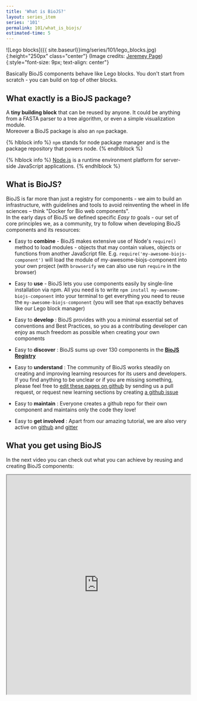 ```yaml
---
title: 'What is BioJS?'
layout: series_item
series: '101'
permalink: 101/what_is_biojs/
estimated-time: 5
---
```


![Lego blocks]({{ site.baseurl}}img/series/101/lego_blocks.jpg){:height="250px" class="center"}
(Image credits: [Jeremey Page](https://www.flickr.com/photos/jezpage/4990873353))
{:style="font-size: 9px; text-align: center"}  


Basically BioJS components behave like Lego blocks. You don't start from scratch - you can build on top of other blocks.

What exactly is a BioJS package?
-------------------------

A __tiny building block__ that can be reused by anyone.
It could be anything from a FASTA parser to a tree algorithm, or even a simple visualization module.  
Moreover a BioJS package is also an `npm` package.

{% hlblock info %}
`npm` stands for node package manager and is the package repository that powers node.
{% endhlblock %}

{% hlblock info %}
[Node.js](http://nodejs.org) is a runtime environment platform for server-side JavaScript applications.
{% endhlblock %}


What is BioJS?
---------------------

BioJS is far more than just a registry for components - we aim to build an infrastructure, with guidelines and tools to avoid reinventing the wheel in life sciences – think "Docker for Bio web components".  
In the early days of BioJS we defined specific _Easy to_ goals - our set of core principles we, as a community,
try to follow when developing BioJS components and its resources:

* Easy to __combine__ - BioJS makes extensive use of Node's `require()` method to load modules - objects that may contain values, objects or functions from another JavaScript file. E.g. `require('my-awesome-biojs-component')` will load the module of my-awesome-biojs-component into your own project (with `browserify` we can also use run  `require` in the browser)

* Easy to __use__ - BioJS lets you use components easily by single-line installation via npm. All you need is to write `npm install my-awesome-biojs-component` into your terminal to get everything you need to reuse the `my-awesome-biojs-component` (you will see that `npm` exactly behaves like our Lego block manager)

* Easy to __develop__ : BioJS provides with you a minimal essential set of conventions and Best Practices, so you as a contributing developer can enjoy as  much freedom as possible when creating your own components

* Easy to __discover__ : BioJS sums up over 130 components in the [ __BioJS Registry__](http://biojs.io)

* Easy to __understand__ : The community of BioJS works steadily on creating and improving learning resources for its users and developers. If you find anything to be unclear or if you are missing something, please feel free to [edit these pages on github](https://gitlab.com/biojs/edu) by sending us a pull request, or request new learning sections by creating [a github issue](https://gitlab.com/biojs/edu/issues)

* Easy to __maintain__ : Everyone creates a github repo for their own component and maintains only the code they love!

* Easy to __get involved__ : Apart from our amazing tutorial, we are also very active on [github](https://github.com/biojs/) and [gitter](https://gitter.im/biojs/biojs)

<!--
* Easy to start:
* Easy to test
-->

What you get using BioJS
---------------------
In the next video you can check out what you can achieve by reusing and creating BioJS components:

<iframe width="100%" height="600px" src="http://www.youtube.com/embed/SkMKuj-Q0YI?autoplay=0"></iframe>
